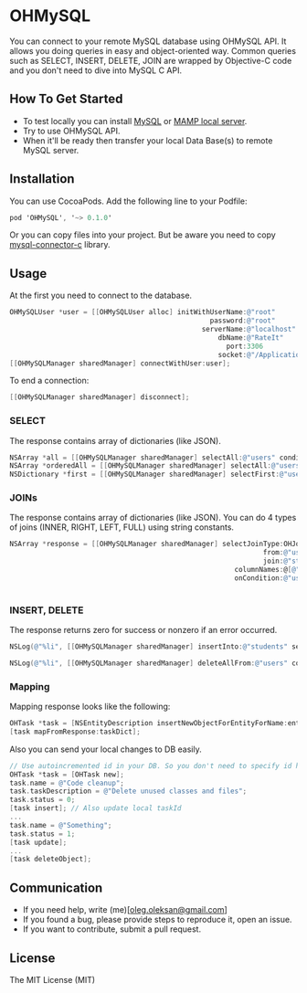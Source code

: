 # OHMySQL
You can connect to your remote MySQL database using OHMySQL API. It allows you doing queries in easy and object-oriented way. Common queries such as SELECT, INSERT, DELETE, JOIN are wrapped by Objective-C code and you don't need to dive into MySQL C API.

## How To Get Started
- To test locally you can install [MySQL](https://dev.mysql.com/downloads/mysql/) or [MAMP local server](https://www.mamp.info/en/).
- Try to use OHMySQL API. 
- When it'll be ready then transfer your local Data Base(s) to remote MySQL server.

## Installation
You can use CocoaPods. Add the following line to your Podfile:
```objective-c
pod 'OHMySQL', '~> 0.1.0'
```

Or you can copy files into your project. But be aware you need to copy [mysql-connector-c](https://github.com/ketzusaka/mysql-connector-c) library.

## Usage

At the first you need to connect to the database.

```objective-c
OHMySQLUser *user = [[OHMySQLUser alloc] initWithUserName:@"root"
                                                 password:@"root"
                                               serverName:@"localhost"
                                                   dbName:@"RateIt"
                                                     port:3306
                                                   socket:@"/Applications/MAMP/tmp/mysql/mysql.sock"];
[[OHMySQLManager sharedManager] connectWithUser:user];
```

To end a connection:
```objective-c
[[OHMySQLManager sharedManager] disconnect];
```
### SELECT 

The response contains array of dictionaries (like JSON).

```objective-c
NSArray *all = [[OHMySQLManager sharedManager] selectAll:@"users" condition:nil]);
NSArray *orderedAll = [[OHMySQLManager sharedManager] selectAll:@"users" condition:@"" orderBy:@[@"name", @"id"] ascending:YES]);
NSDictionary *first = [[OHMySQLManager sharedManager] selectFirst:@"users" condition:@"" orderBy:@[@"id"] ascending:NO];
```

### JOINs

The response contains array of dictionaries (like JSON). You can do 4 types of joins (INNER, RIGHT, LEFT, FULL) using string constants.
```objective-c
NSArray *response = [[OHMySQLManager sharedManager] selectJoinType:OHJoinRight
                                                              from:@"users"
                                                              join:@"students"
                                                       columnNames:@[@"students.groupID", @"users.name", @"users.lastname"]
                                                       onCondition:@"users.id=students.userId"];
                                   
```

### INSERT, DELETE

The response returns zero for success or nonzero if an error occurred. 
```objective-c
NSLog(@"%li", [[OHMySQLManager sharedManager] insertInto:@"students" set:@{ @"groupId" : @"1", @"userId" : first[@"id"] }]);
```

```objective-c
NSLog(@"%li", [[OHMySQLManager sharedManager] deleteAllFrom:@"users" condition:@"id>3"]);
```
    
### Mapping

Mapping response looks like the following:
```objective-c
OHTask *task = [NSEntityDescription insertNewObjectForEntityForName:entityName inManagedObjectContext:context];
[task mapFromResponse:taskDict];
```

Also you can send your local changes to DB easily.
```objective-c
// Use autoincremented id in your DB. So you don't need to specify id here. 
OHTask *task = [OHTask new];
task.name = @"Code cleanup";
task.taskDescription = @"Delete unused classes and files";
task.status = 0;
[task insert]; // Also update local taskId
...
task.name = @"Something";
task.status = 1;
[task update];
...
[task deleteObject];
```

## Communication
- If you need help, write (me)[oleg.oleksan@gmail.com]
- If you found a bug, please provide steps to reproduce it, open an issue.
- If you want to contribute, submit a pull request.

## License 

The MIT License (MIT)
    
